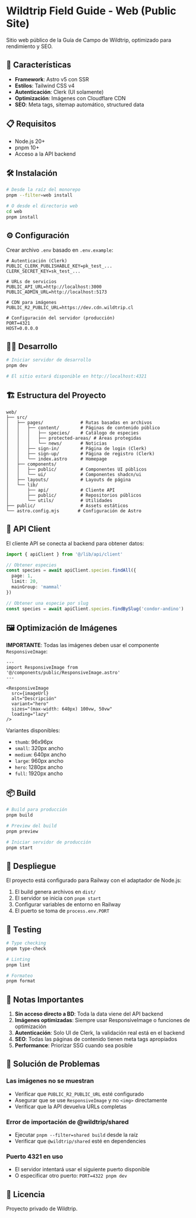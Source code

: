 # Wildtrip Field Guide - Web (Public Site)

Sitio web público de la Guía de Campo de Wildtrip, optimizado para rendimiento y SEO.

## 🚀 Características

- **Framework**: Astro v5 con SSR
- **Estilos**: Tailwind CSS v4
- **Autenticación**: Clerk (UI solamente)
- **Optimización**: Imágenes con Cloudflare CDN
- **SEO**: Meta tags, sitemap automático, structured data

## 📋 Requisitos

- Node.js 20+
- pnpm 10+
- Acceso a la API backend

## 🛠️ Instalación

```bash
# Desde la raíz del monorepo
pnpm --filter=web install

# O desde el directorio web
cd web
pnpm install
```

## ⚙️ Configuración

Crear archivo `.env` basado en `.env.example`:

```env
# Autenticación (Clerk)
PUBLIC_CLERK_PUBLISHABLE_KEY=pk_test_...
CLERK_SECRET_KEY=sk_test_...

# URLs de servicios
PUBLIC_API_URL=http://localhost:3000
PUBLIC_ADMIN_URL=http://localhost:5173

# CDN para imágenes
PUBLIC_R2_PUBLIC_URL=https://dev.cdn.wildtrip.cl

# Configuración del servidor (producción)
PORT=4321
HOST=0.0.0.0
```

## 🏃‍♂️ Desarrollo

```bash
# Iniciar servidor de desarrollo
pnpm dev

# El sitio estará disponible en http://localhost:4321
```

## 🏗️ Estructura del Proyecto

```
web/
├── src/
│   ├── pages/              # Rutas basadas en archivos
│   │   ├── content/        # Páginas de contenido público
│   │   │   ├── species/    # Catálogo de especies
│   │   │   ├── protected-areas/ # Áreas protegidas
│   │   │   └── news/       # Noticias
│   │   ├── sign-in/        # Página de login (Clerk)
│   │   ├── sign-up/        # Página de registro (Clerk)
│   │   └── index.astro     # Homepage
│   ├── components/         
│   │   ├── public/         # Componentes UI públicos
│   │   └── ui/             # Componentes shadcn/ui
│   ├── layouts/            # Layouts de página
│   └── lib/
│       ├── api/            # Cliente API
│       ├── public/         # Repositorios públicos
│       └── utils/          # Utilidades
├── public/                 # Assets estáticos
└── astro.config.mjs       # Configuración de Astro
```

## 🔌 API Client

El cliente API se conecta al backend para obtener datos:

```typescript
import { apiClient } from '@/lib/api/client'

// Obtener especies
const species = await apiClient.species.findAll({
  page: 1,
  limit: 20,
  mainGroup: 'mammal'
})

// Obtener una especie por slug
const species = await apiClient.species.findBySlug('condor-andino')
```

## 🖼️ Optimización de Imágenes

**IMPORTANTE**: Todas las imágenes deben usar el componente `ResponsiveImage`:

```astro
---
import ResponsiveImage from '@/components/public/ResponsiveImage.astro'
---

<ResponsiveImage
  src={imageUrl}
  alt="Descripción"
  variant="hero"
  sizes="(max-width: 640px) 100vw, 50vw"
  loading="lazy"
/>
```

Variantes disponibles:
- `thumb`: 96x96px
- `small`: 320px ancho
- `medium`: 640px ancho
- `large`: 960px ancho
- `hero`: 1280px ancho
- `full`: 1920px ancho

## 📦 Build

```bash
# Build para producción
pnpm build

# Preview del build
pnpm preview

# Iniciar servidor de producción
pnpm start
```

## 🚀 Despliegue

El proyecto está configurado para Railway con el adaptador de Node.js:

1. El build genera archivos en `dist/`
2. El servidor se inicia con `pnpm start`
3. Configurar variables de entorno en Railway
4. El puerto se toma de `process.env.PORT`

## 🧪 Testing

```bash
# Type checking
pnpm type-check

# Linting
pnpm lint

# Formateo
pnpm format
```

## 📝 Notas Importantes

1. **Sin acceso directo a BD**: Toda la data viene del API backend
2. **Imágenes optimizadas**: Siempre usar ResponsiveImage o funciones de optimización
3. **Autenticación**: Solo UI de Clerk, la validación real está en el backend
4. **SEO**: Todas las páginas de contenido tienen meta tags apropiados
5. **Performance**: Priorizar SSG cuando sea posible

## 🐛 Solución de Problemas

### Las imágenes no se muestran
- Verificar que `PUBLIC_R2_PUBLIC_URL` esté configurado
- Asegurar que se use `ResponsiveImage` y no `<img>` directamente
- Verificar que la API devuelva URLs completas

### Error de importación de @wildtrip/shared
- Ejecutar `pnpm --filter=shared build` desde la raíz
- Verificar que `@wildtrip/shared` esté en dependencies

### Puerto 4321 en uso
- El servidor intentará usar el siguiente puerto disponible
- O especificar otro puerto: `PORT=4322 pnpm dev`

## 📄 Licencia

Proyecto privado de Wildtrip.